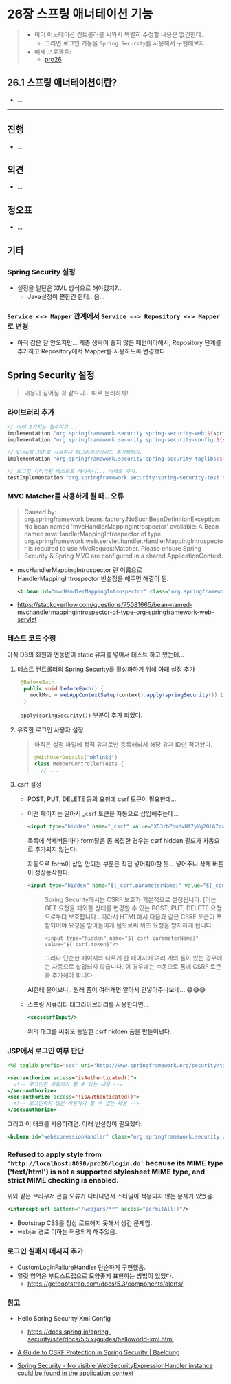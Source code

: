# 26장 스프링 애너테이션 기능

> * 이미 어노테이션 컨트롤러를 써와서 특별히 수정할 내용은 없긴한데.. 
>   * 그러면 로그인 기능을 `Spring Security`를 사용해서 구현해보자..
> * 예제 프로젝트: 
>   * [pro26](pro26)



## 26.1 스프링 애너테이션이란?

* ...





---

## 진행

* ...
  



## 의견

* ...




## 정오표

* ...



## 기타

### Spring Security 설정

* 설정을 일단은 XML 방식으로 해야겠지?...
  * Java설정이 편한긴 한데...음...



### `Service <-> Mapper`  관계에서  `Service <-> Repository <-> Mapper` 로 변경

* 아직 감은 잘 안오지만...  계층 생략이 좋지 않은 패턴이라해서, Repository 단계를 추가하고 Repository에서 Mapper를 사용하도록 변경했다.





## Spring Security 설정

> 내용이 길어질 것 같으니... 따로 분리하자!

### 라이브러리 추가

```groovy
// 아래 2가지는 필수이고...
implementation "org.springframework.security:spring-security-web:${springSecurityVersion}"
implementation "org.springframework.security:spring-security-config:${springSecurityVersion}"

// View를 JSP로 사용하니 태그라이브러리도 추가해보자.
implementation "org.springframework.security:spring-security-taglibs:${springSecurityVersion}"

// 로그인 처리가된 테스트도 해야하니... 아래도 추가.
testImplementation "org.springframework.security:spring-security-test:${springSecurityVersion}"

```



### MVC Matcher를 사용하게 될 때.. 오류

> Caused by: org.springframework.beans.factory.NoSuchBeanDefinitionException: No bean named 'mvcHandlerMappingIntrospector' available: A Bean named mvcHandlerMappingIntrospector of type org.springframework.web.servlet.handler.HandlerMappingIntrospector is required to use MvcRequestMatcher. Please ensure Spring Security & Spring MVC are configured in a shared ApplicationContext.

* mvcHandlerMappingIntrospector 란 이름으로 HandlerMappingIntrospector 빈설정을 해주면 해결이 됨.

  ```xml
  <b:bean id="mvcHandlerMappingIntrospector" class="org.springframework.web.servlet.handler.HandlerMappingIntrospector" />
  ```

* https://stackoverflow.com/questions/75081665/bean-named-mvchandlermappingintrospector-of-type-org-springframework-web-servlet



### 테스트 코드 수정

아직 DB의 회원과 연동없이 static 유저를 넣어서 테스트 하고 있는데...  

1. 테스트 컨트롤러의 Spring Security를 활성화하기 위해 아래 설정 추가

   ```java
    @BeforeEach
     public void beforeEach() {
       mockMvc = webAppContextSetup(context).apply(springSecurity()).build();
     }
   ```

   `.apply(springSecurity())` 부분이 추가 되었다.

2. 유효한 로그인 사용자 설정

   > 아직은 설정 파일에 정적 유저로만 등록해놔서 해당 유저 ID만 적어놨다.
   >
   > ```java
   > @WithUserDetails("mklinkj")
   > class MemberControllerTests {
   >   // ...
   > ```

3. csrf 설정

   * POST, PUT, DELETE 등의 요청에 csrf 토큰이 필요한데...

   * 어떤 페이지는 알아서 _csrf 토큰을 자동으로 삽입해주는데...  

     ```html
     <input type="hidden" name="_csrf" value="X53rbPbudvHf7yVg20l67mxozog4lcPR0TfGo9Vphf1Op2m6O_6NWpXWEpXyjBAEvWRO3A9f47FcrPP85AP2k-NZ4M8tl1GP" />
     ```

     목록에 삭제버튼마다 form달은 좀 복잡한 경우는 csrf hidden 필드가 자동으로 추가되지 않는다.

     자동으로 form이 삽입 안되는 부분은 직접 넣어줘야할 듯... 넣어주니 삭제 버튼이 정상동작한다.
     
     ```html
     <input type="hidden" name="${_csrf.parameterName}" value="${_csrf.token}"/>
     ```
     
     > Spring Security에서는 CSRF 보호가 기본적으로 설정됩니다. [이는 GET 요청을 제외한 상태를 변경할 수 있는 POST, PUT, DELETE 요청으로부터 보호합니다 . 따라서 HTML에서 다음과 같은 CSRF 토큰이 포함되어야 요청을 받아들이게 됨으로써 위조 요청을 방지하게 됩니다.
     >
     > ```
     > <input type="hidden" name="${_csrf.parameterName}" value="${_csrf.token}"/>
     > ```
     >
     > 그러나 단순한 페이지와 다르게 한 페이지에 여러 개의 폼이 있는 경우에는 자동으로 삽입되지 않습니다. 이 경우에는 수동으로 폼에 CSRF 토큰을 추가해야 합니다.
     
     AI한테 물어보니.. 원래 폼이 여러개면 알아서 안넣어주나보네... 😅😅😅
     
   * 스프링 시큐리티 태그라이브러리를 사용한다면...
   
     ```jsp
     <sec:csrfInput/>
     ```
   
     위의 태그를 써줘도 동일한 csrf hidden 폼을 만들어낸다.
   



### JSP에서 로그인 여부 판단

```jsp
<%@ taglib prefix="sec" uri="http://www.springframework.org/security/tags" %>

<sec:authorize access="isAuthenticated()">
  <!-- 로그인한 사용자가 볼 수 있는 내용 -->
</sec:authorize>
<sec:authorize access="!isAuthenticated()">
  <!-- 로그인하지 않은 사용자가 볼 수 있는 내용 -->
</sec:authorize>
```

그리고 이 태크를 사용하려면. 아래 빈설정이 필요했다.

```xml
<b:bean id="webexpressionHandler" class="org.springframework.security.web.access.expression.DefaultWebSecurityExpressionHandler" />
```



### Refused to apply style from `'http://localhost:8090/pro26/login.do'` because its MIME type ('text/html') is not a supported stylesheet MIME type, and strict MIME checking is enabled.

위와 같은 브라우저 콘솔 오류가 나타나면서 스타일이 적용되지 않는 문제가 있었음.

```xml
<intercept-url pattern="/webjars/**" access="permitAll()"/>
```

* Bootstrap CSS를 정상 로드해지 못해서 생긴 문제임.
* webjar 경로 이하는 허용되게 해주었음.



### 로그인 실패시 메시지 추가

* CustomLoginFailureHandler 단순하게 구현했음.
* 얼럿 영역은 부트스트랩으로 모양좋게 표현하는 방법이 있었다.
  * https://getbootstrap.com/docs/5.3/components/alerts/





### 참고

* Hello Spring Security Xml Config
  * https://docs.spring.io/spring-security/site/docs/5.5.x/guides/helloworld-xml.html

* [A Guide to CSRF Protection in Spring Security | Baeldung](https://www.baeldung.com/spring-security-csrf)

* [Spring Security - No visible WebSecurityExpressionHandler instance could be found in the application context](https://stackoverflow.com/questions/11594104/spring-security-no-visible-websecurityexpressionhandler-instance-could-be-foun)

  
  
  